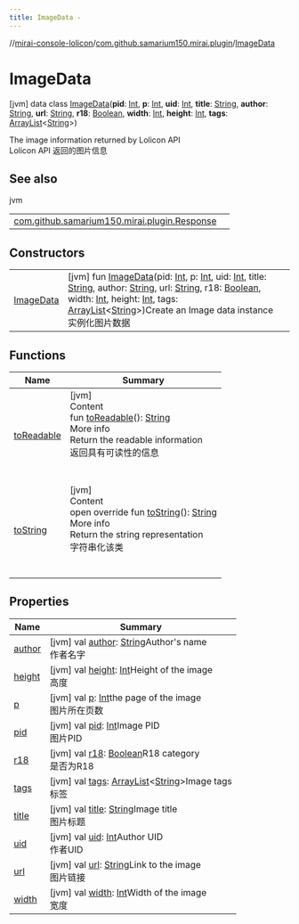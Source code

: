 ```yaml
---
title: ImageData -
---
```

//[mirai-console-lolicon](../../../index.md)/[com.github.samarium150.mirai.plugin](../index.md)/[ImageData](index.md)



# ImageData  
 [jvm] data class [ImageData](index.md)(**pid**: [Int](https://kotlinlang.org/api/latest/jvm/stdlib/kotlin/-int/index.html), **p**: [Int](https://kotlinlang.org/api/latest/jvm/stdlib/kotlin/-int/index.html), **uid**: [Int](https://kotlinlang.org/api/latest/jvm/stdlib/kotlin/-int/index.html), **title**: [String](https://kotlinlang.org/api/latest/jvm/stdlib/kotlin/-string/index.html), **author**: [String](https://kotlinlang.org/api/latest/jvm/stdlib/kotlin/-string/index.html), **url**: [String](https://kotlinlang.org/api/latest/jvm/stdlib/kotlin/-string/index.html), **r18**: [Boolean](https://kotlinlang.org/api/latest/jvm/stdlib/kotlin/-boolean/index.html), **width**: [Int](https://kotlinlang.org/api/latest/jvm/stdlib/kotlin/-int/index.html), **height**: [Int](https://kotlinlang.org/api/latest/jvm/stdlib/kotlin/-int/index.html), **tags**: [ArrayList](https://kotlinlang.org/api/latest/jvm/stdlib/kotlin.collections/-array-list/index.html)<[String](https://kotlinlang.org/api/latest/jvm/stdlib/kotlin/-string/index.html)>)

The image information returned by Lolicon API <br> Lolicon API 返回的图片信息

   


## See also  
  
jvm  
  
| | |
|---|---|
| <a name="com.github.samarium150.mirai.plugin/ImageData///PointingToDeclaration/"></a>[com.github.samarium150.mirai.plugin.Response](../-response/index.md)| <a name="com.github.samarium150.mirai.plugin/ImageData///PointingToDeclaration/"></a>|
  


## Constructors  
  
| | |
|---|---|
| <a name="com.github.samarium150.mirai.plugin/ImageData/ImageData/#kotlin.Int#kotlin.Int#kotlin.Int#kotlin.String#kotlin.String#kotlin.String#kotlin.Boolean#kotlin.Int#kotlin.Int#java.util.ArrayList[kotlin.String]/PointingToDeclaration/"></a>[ImageData](-image-data.md)| <a name="com.github.samarium150.mirai.plugin/ImageData/ImageData/#kotlin.Int#kotlin.Int#kotlin.Int#kotlin.String#kotlin.String#kotlin.String#kotlin.Boolean#kotlin.Int#kotlin.Int#java.util.ArrayList[kotlin.String]/PointingToDeclaration/"></a> [jvm] fun [ImageData](-image-data.md)(pid: [Int](https://kotlinlang.org/api/latest/jvm/stdlib/kotlin/-int/index.html), p: [Int](https://kotlinlang.org/api/latest/jvm/stdlib/kotlin/-int/index.html), uid: [Int](https://kotlinlang.org/api/latest/jvm/stdlib/kotlin/-int/index.html), title: [String](https://kotlinlang.org/api/latest/jvm/stdlib/kotlin/-string/index.html), author: [String](https://kotlinlang.org/api/latest/jvm/stdlib/kotlin/-string/index.html), url: [String](https://kotlinlang.org/api/latest/jvm/stdlib/kotlin/-string/index.html), r18: [Boolean](https://kotlinlang.org/api/latest/jvm/stdlib/kotlin/-boolean/index.html), width: [Int](https://kotlinlang.org/api/latest/jvm/stdlib/kotlin/-int/index.html), height: [Int](https://kotlinlang.org/api/latest/jvm/stdlib/kotlin/-int/index.html), tags: [ArrayList](https://kotlinlang.org/api/latest/jvm/stdlib/kotlin.collections/-array-list/index.html)<[String](https://kotlinlang.org/api/latest/jvm/stdlib/kotlin/-string/index.html)>)Create an Image data instance <br> 实例化图片数据   <br>|


## Functions  
  
|  Name |  Summary | 
|---|---|
| <a name="com.github.samarium150.mirai.plugin/ImageData/toReadable/#/PointingToDeclaration/"></a>[toReadable](to-readable.md)| <a name="com.github.samarium150.mirai.plugin/ImageData/toReadable/#/PointingToDeclaration/"></a>[jvm]  <br>Content  <br>fun [toReadable](to-readable.md)(): [String](https://kotlinlang.org/api/latest/jvm/stdlib/kotlin/-string/index.html)  <br>More info  <br>Return the readable information <br> 返回具有可读性的信息  <br><br><br>|
| <a name="com.github.samarium150.mirai.plugin/ImageData/toString/#/PointingToDeclaration/"></a>[toString](to-string.md)| <a name="com.github.samarium150.mirai.plugin/ImageData/toString/#/PointingToDeclaration/"></a>[jvm]  <br>Content  <br>open override fun [toString](to-string.md)(): [String](https://kotlinlang.org/api/latest/jvm/stdlib/kotlin/-string/index.html)  <br>More info  <br>Return the string representation <br> 字符串化该类  <br><br><br>|


## Properties  
  
|  Name |  Summary | 
|---|---|
| <a name="com.github.samarium150.mirai.plugin/ImageData/author/#/PointingToDeclaration/"></a>[author](author.md)| <a name="com.github.samarium150.mirai.plugin/ImageData/author/#/PointingToDeclaration/"></a> [jvm] val [author](author.md): [String](https://kotlinlang.org/api/latest/jvm/stdlib/kotlin/-string/index.html)Author's name <br> 作者名字   <br>|
| <a name="com.github.samarium150.mirai.plugin/ImageData/height/#/PointingToDeclaration/"></a>[height](height.md)| <a name="com.github.samarium150.mirai.plugin/ImageData/height/#/PointingToDeclaration/"></a> [jvm] val [height](height.md): [Int](https://kotlinlang.org/api/latest/jvm/stdlib/kotlin/-int/index.html)Height of the image <br> 高度   <br>|
| <a name="com.github.samarium150.mirai.plugin/ImageData/p/#/PointingToDeclaration/"></a>[p](p.md)| <a name="com.github.samarium150.mirai.plugin/ImageData/p/#/PointingToDeclaration/"></a> [jvm] val [p](p.md): [Int](https://kotlinlang.org/api/latest/jvm/stdlib/kotlin/-int/index.html)the page of the image <br> 图片所在页数   <br>|
| <a name="com.github.samarium150.mirai.plugin/ImageData/pid/#/PointingToDeclaration/"></a>[pid](pid.md)| <a name="com.github.samarium150.mirai.plugin/ImageData/pid/#/PointingToDeclaration/"></a> [jvm] val [pid](pid.md): [Int](https://kotlinlang.org/api/latest/jvm/stdlib/kotlin/-int/index.html)Image PID <br> 图片PID   <br>|
| <a name="com.github.samarium150.mirai.plugin/ImageData/r18/#/PointingToDeclaration/"></a>[r18](r18.md)| <a name="com.github.samarium150.mirai.plugin/ImageData/r18/#/PointingToDeclaration/"></a> [jvm] val [r18](r18.md): [Boolean](https://kotlinlang.org/api/latest/jvm/stdlib/kotlin/-boolean/index.html)R18 category <br> 是否为R18   <br>|
| <a name="com.github.samarium150.mirai.plugin/ImageData/tags/#/PointingToDeclaration/"></a>[tags](tags.md)| <a name="com.github.samarium150.mirai.plugin/ImageData/tags/#/PointingToDeclaration/"></a> [jvm] val [tags](tags.md): [ArrayList](https://kotlinlang.org/api/latest/jvm/stdlib/kotlin.collections/-array-list/index.html)<[String](https://kotlinlang.org/api/latest/jvm/stdlib/kotlin/-string/index.html)>Image tags <br> 标签   <br>|
| <a name="com.github.samarium150.mirai.plugin/ImageData/title/#/PointingToDeclaration/"></a>[title](title.md)| <a name="com.github.samarium150.mirai.plugin/ImageData/title/#/PointingToDeclaration/"></a> [jvm] val [title](title.md): [String](https://kotlinlang.org/api/latest/jvm/stdlib/kotlin/-string/index.html)Image title <br> 图片标题   <br>|
| <a name="com.github.samarium150.mirai.plugin/ImageData/uid/#/PointingToDeclaration/"></a>[uid](uid.md)| <a name="com.github.samarium150.mirai.plugin/ImageData/uid/#/PointingToDeclaration/"></a> [jvm] val [uid](uid.md): [Int](https://kotlinlang.org/api/latest/jvm/stdlib/kotlin/-int/index.html)Author UID <br> 作者UID   <br>|
| <a name="com.github.samarium150.mirai.plugin/ImageData/url/#/PointingToDeclaration/"></a>[url](url.md)| <a name="com.github.samarium150.mirai.plugin/ImageData/url/#/PointingToDeclaration/"></a> [jvm] val [url](url.md): [String](https://kotlinlang.org/api/latest/jvm/stdlib/kotlin/-string/index.html)Link to the image <br> 图片链接   <br>|
| <a name="com.github.samarium150.mirai.plugin/ImageData/width/#/PointingToDeclaration/"></a>[width](width.md)| <a name="com.github.samarium150.mirai.plugin/ImageData/width/#/PointingToDeclaration/"></a> [jvm] val [width](width.md): [Int](https://kotlinlang.org/api/latest/jvm/stdlib/kotlin/-int/index.html)Width of the image <br> 宽度   <br>|

